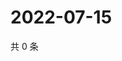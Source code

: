 # 2022-07-15

共 0 条

<!-- BEGIN WEIBO -->
<!-- 最后更新时间 Fri Jul 15 2022 18:00:39 GMT+0800 (China Standard Time) -->

<!-- END WEIBO -->
